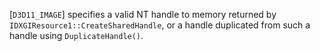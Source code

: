 [`D3D11_IMAGE`] specifies a
valid NT handle to memory returned by
`IDXGIResource1::CreateSharedHandle`, or a handle duplicated from such a
handle using `DuplicateHandle()`.